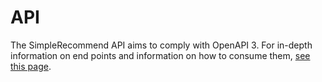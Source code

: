 # API
The SimpleRecommend API aims to comply with OpenAPI 3. For in-depth information on end points and information on how to consume them, [see this page]().